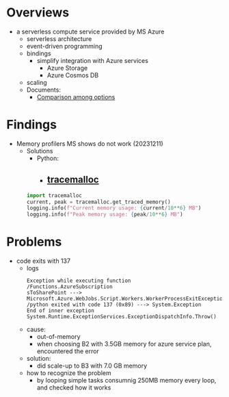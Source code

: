 # Overviews
- a serverless compute service provided by MS Azure
    - serverless architecture
    - event-driven programming
    - bindings
        - simplify integration with Azure services
            - Azure Storage
            - Azure Cosmos DB
    - scaling
    - Documents:
        - [Comparison among options](https://learn.microsoft.com/ja-jp/azure/logic-apps/logic-apps-limits-and-config?tabs=consumption%2Cazure-portal#run-high-throughput-mode)

# Findings
- Memory profilers MS shows do not work (20231211)
    - Solutions
        - Python:
            - [tracemalloc](https://docs.python.org/ja/3/library/tracemalloc.html)
                -  
        ```python
        import tracemalloc
        current, peak = tracemalloc.get_traced_memory()
        logging.info(f"Current memory usage: {current/10**6} MB")
        logging.info(f"Peak memory usage: {peak/10**6} MB")
        ```

# Problems
- code exits with 137
    - logs
        ```
        Exception while executing function
        /Functions.AzureSubscription
        sToSharePoint ---> Microsoft.Azure.WebJobs.Script.Workers.WorkerProcessExitException 
        /python exited with code 137 (0x89) ---> System.Exception    End of inner exception    
        System.Runtime.ExceptionServices.ExceptionDispatchInfo.Throw()  
        ```
    - cause:
        - out-of-memory
        - when choosing B2 with 3.5GB memory for azure service plan, encountered the error
    - solution:
        - did scale-up to B3 with 7.0 GB memory
    - how to recognize the problem
        - by looping simple tasks consumnig 250MB memory every loop, and checked how it works


